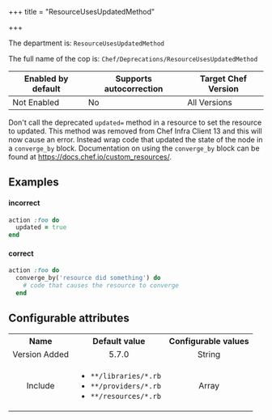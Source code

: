 +++
title = "ResourceUsesUpdatedMethod"

+++

<!-- This content is automatically generated. See https://github.com/chef/chef-web-docs/blob/main/generated/README.md -->

The department is: `ResourceUsesUpdatedMethod`

The full name of the cop is: `Chef/Deprecations/ResourceUsesUpdatedMethod`

| Enabled by default | Supports autocorrection | Target Chef Version |
| --- | --- | --- |
| Not Enabled | No | All Versions |

Don't call the deprecated `updated=` method in a resource to set the resource to updated. This method was removed from Chef Infra Client 13 and this will now cause an error. Instead wrap code that updated the state of the node in a `converge_by` block. Documentation on using the `converge_by` block can be found at https://docs.chef.io/custom_resources/.

## Examples


#### incorrect

```ruby
action :foo do
  updated = true
end
```

#### correct

```ruby
action :foo do
  converge_by('resource did something') do
    # code that causes the resource to converge
  end
```

## Configurable attributes

<table>
<tbody><tr>
<th>Name</th>
<th>Default value</th>
<th>Configurable values</th>
</tr>
<tr>
<td style="text-align:center">Version Added</td>
<td style="text-align:center">5.7.0</td>
<td style="text-align:center">String</td>
</tr>
<tr><td style="text-align:center">Include</td>
<td style="text-align:center"><ul>
<li><code>**/libraries/*.rb</code></li>
<li><code>**/providers/*.rb</code></li>
<li><code>**/resources/*.rb</code></li>
</ul>
</td>
<td style="text-align:center">Array</td>
</tr></tbody></table>
